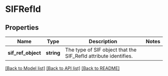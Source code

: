 # SIFRefId

## Properties
Name | Type | Description | Notes
------------ | ------------- | ------------- | -------------
**sif_ref_object** | **string** | The type of SIF object that the SIF_RefId attribute identifies. | 

[[Back to Model list]](../README.md#documentation-for-models) [[Back to API list]](../README.md#documentation-for-api-endpoints) [[Back to README]](../README.md)


